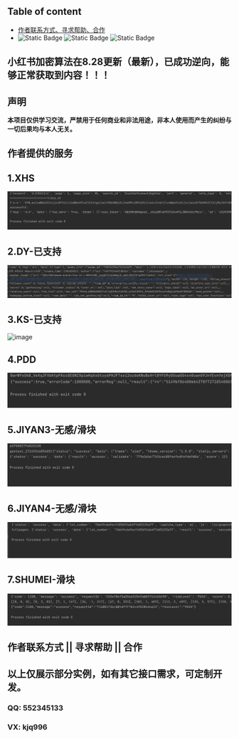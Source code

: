 ## Table of content  

- [作者联系方式、寻求帮助、合作](#作者联系方式--寻求帮助--合作)
- 
  ![Static Badge](https://img.shields.io/badge/GitHub-blue?logo=GitHub&labelColor=black)
  ![Static Badge](https://img.shields.io/badge/author-3.7/3.8-blue?logo=Python&label=python&labelColor=black)
  ![Static Badge](https://img.shields.io/badge/Node.js-v18.16.1-blue?logo=Node.js&labelColor=black)
## 小红书加密算法在8.28更新（最新），已成功逆向，能够正常获取到内容！！！
## 声明
**本项目仅供学习交流，严禁用于任何商业和非法用途，非本人使用而产生的纠纷与一切后果均与本人无关。**
 
 
## 作者提供的服务
  
## 1.XHS
<img alt="image" src="./img/xhs.png"/> 

## 2.DY-已支持  
<img alt="image" src="./img/douyin.png"/>  

## 3.KS-已支持
<img alt="image" src=""/>

## 4.PDD  
<img alt="image" src="./img/pdd.png"/> 
  
## 5.JIYAN3-无感/滑块   
<img alt="image" src="./img/geet-full.png"/>  

## 6.JIYAN4-无感/滑块   
<img alt="image" src="./img/geet4-full.png"/> 

## 7.SHUMEI-滑块   
<img alt="image" src="./img/shumei-slide.png"/> 
 
 
## 作者联系方式 || 寻求帮助 || 合作 
## 以上仅展示部分实例，如有其它接口需求，可定制开发。
### QQ: 552345133 
### VX: kjq996 
